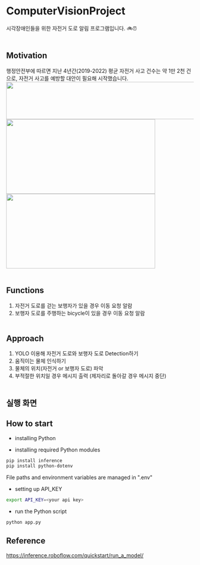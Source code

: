 # ComputerVisionProject
시각장애인들을 위한 자전거 도로 알림 프로그램입니다. 🚲⏰
<br><br>



## Motivation
행정안전부에 따르면 지난 4년간(2019-2022) 평균 자전거 사고 건수는 약 1만 2천 건으로, 자전거 사고를 예방할 대안이 필요해 시작했습니다.
<img src="https://github.com/user-attachments/assets/e72eae24-8c01-490d-b7fe-417d6353e831" width=600 height=100/>
<img src="https://github.com/user-attachments/assets/4793374d-ba5c-4c97-af65-97dddde1e3a9" width=400 height=200/>
<img src="https://github.com/user-attachments/assets/77caa9db-3821-4f36-9b71-ed48b03c107d" width=400 height=200/>
<br><br>



## Functions
1. 자전거 도로를 걷는 보행자가 있을 경우 이동 요청 알람
2. 보행자 도로를 주행하는 bicycle이 있을 경우 이동 요청 알람
<br><br>



## Approach
1. YOLO 이용해 자전거 도로와 보행자 도로 Detection하기
2. 움직이는 물체 인식하기
3. 물체의 위치(자전거 or 보행자 도로) 파악
4. 부적절한 위치일 경우 메시지 출력 (제자리로 돌아갈 경우 메시지 중단)
<br><br>



## 실행 화면


## How to start
- installing Python
  
- installing required Python modules
```bash
pip install inference
pip install python-dotenv
```
File paths and environment variables are managed in ".env"

- setting up API_KEY
```bash
export API_KEY=<your api key>
```

- run the Python script
```bash
python app.py
```

## Reference
https://inference.roboflow.com/quickstart/run_a_model/
